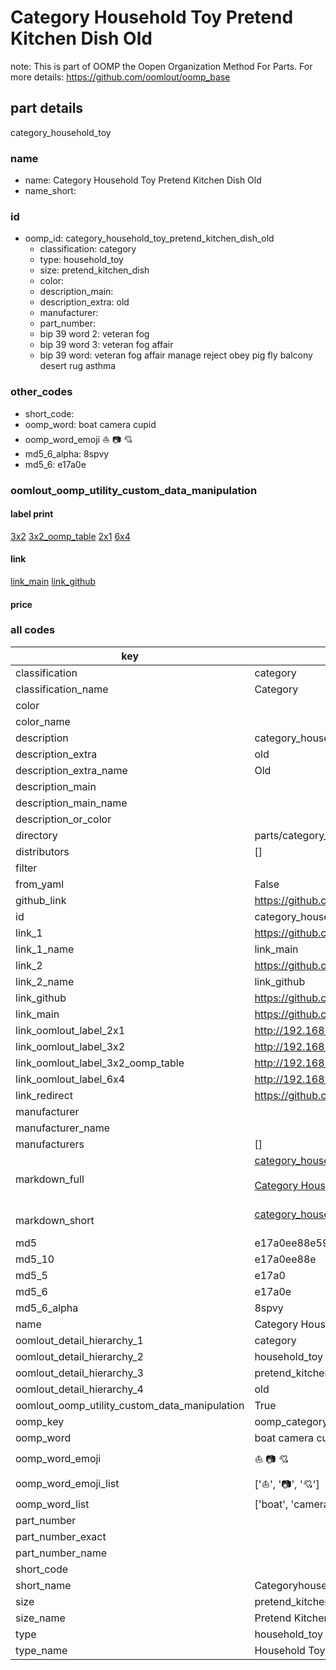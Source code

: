 # Category Household Toy Pretend Kitchen Dish Old  

note: This is part of OOMP the Oopen Organization Method For Parts. For more details: https://github.com/oomlout/oomp_base

##  part details
  



category_household_toy



### name
* name: Category Household Toy Pretend Kitchen Dish Old
* name_short: 
### id
* oomp_id: category_household_toy_pretend_kitchen_dish_old
  * classification: category
  * type: household_toy
  * size: pretend_kitchen_dish
  * color: 
  * description_main: 
  * description_extra: old
  * manufacturer: 
  * part_number: 
  * bip 39 word 2: veteran fog
  * bip 39 word 3: veteran fog affair
  * bip 39 word: veteran fog affair manage reject obey pig fly balcony desert rug asthma

### other_codes
* short_code: 
* oomp_word: boat camera cupid
* oomp_word_emoji :boat: :camera: :cupid:
* md5_6_alpha: 8spvy
* md5_6: e17a0e






### oomlout_oomp_utility_custom_data_manipulation
#### label print
[3x2](http://192.168.1.245:1112/?label=oomp%208spvy)
[3x2_oomp_table](http://192.168.1.108:1112/?label=oomp%208spvy)
[2x1](http://192.168.1.242:1112/?label=oomp%208spvy)
[6x4](http://192.168.1.55:1112/?label=oomp%208spvy)    

#### link

[link_main](https://github.com/oomlout/oomlout_oomp_version_1_messy/tree/main/parts/category_household_toy_pretend_kitchen_dish_old) [link_github](https://github.com/oomlout/oomlout_oomp_version_1_messy/tree/main/parts/category_household_toy_pretend_kitchen_dish_old)                             

#### price







### all codes 
| key | value |  
| --- | --- |  
| classification | category |  
| classification_name | Category |  
| color |  |  
| color_name |  |  
| description | category_household_toy |  
| description_extra | old |  
| description_extra_name | Old |  
| description_main |  |  
| description_main_name |  |  
| description_or_color |   |  
| directory | parts/category_household_toy_pretend_kitchen_dish_old |  
| distributors | [] |  
| filter |  |  
| from_yaml | False |  
| github_link | https://github.com/oomlout/oomlout_oomp_part_src/tree/main/parts/category_household_toy_pretend_kitchen_dish_old |  
| id | category_household_toy_pretend_kitchen_dish_old |  
| link_1 | https://github.com/oomlout/oomlout_oomp_version_1_messy/tree/main/parts/category_household_toy_pretend_kitchen_dish_old |  
| link_1_name | link_main |  
| link_2 | https://github.com/oomlout/oomlout_oomp_version_1_messy/tree/main/parts/category_household_toy_pretend_kitchen_dish_old |  
| link_2_name | link_github |  
| link_github | https://github.com/oomlout/oomlout_oomp_version_1_messy/tree/main/parts/category_household_toy_pretend_kitchen_dish_old |  
| link_main | https://github.com/oomlout/oomlout_oomp_version_1_messy/tree/main/parts/category_household_toy_pretend_kitchen_dish_old |  
| link_oomlout_label_2x1 | http://192.168.1.242:1112/?label=oomp%208spvy |  
| link_oomlout_label_3x2 | http://192.168.1.245:1112/?label=oomp%208spvy |  
| link_oomlout_label_3x2_oomp_table | http://192.168.1.108:1112/?label=oomp%208spvy |  
| link_oomlout_label_6x4 | http://192.168.1.55:1112/?label=oomp%208spvy |  
| link_redirect | https://github.com/oomlout/oomlout_oomp_version_1_messy/tree/main/parts/category_household_toy_pretend_kitchen_dish_old |  
| manufacturer |  |  
| manufacturer_name |  |  
| manufacturers | [] |  
| markdown_full | [category_household_toy_pretend_kitchen_dish_old](none)<br>[](none)<br>[Category Household Toy Pretend Kitchen Dish Old](none)<br><br> |  
| markdown_short | [category_household_toy_pretend_kitchen_dish_old](none)<br><br> |  
| md5 | e17a0ee88e59f4925fda786e08969799 |  
| md5_10 | e17a0ee88e |  
| md5_5 | e17a0 |  
| md5_6 | e17a0e |  
| md5_6_alpha | 8spvy |  
| name | Category Household Toy Pretend Kitchen Dish Old |  
| oomlout_detail_hierarchy_1 | category |  
| oomlout_detail_hierarchy_2 | household_toy |  
| oomlout_detail_hierarchy_3 | pretend_kitchen_dish |  
| oomlout_detail_hierarchy_4 | old |  
| oomlout_oomp_utility_custom_data_manipulation | True |  
| oomp_key | oomp_category_household_toy_pretend_kitchen_dish_old |  
| oomp_word | boat camera cupid |  
| oomp_word_emoji | :boat: :camera: :cupid: |  
| oomp_word_emoji_list | [':boat:', ':camera:', ':cupid:'] |  
| oomp_word_list | ['boat', 'camera', 'cupid'] |  
| part_number |  |  
| part_number_exact |  |  
| part_number_name |  |  
| short_code |  |  
| short_name | Categoryhouseholdtoy |  
| size | pretend_kitchen_dish |  
| size_name | Pretend Kitchen Dish |  
| type | household_toy |  
| type_name | Household Toy |  
